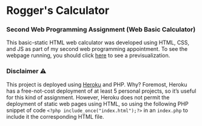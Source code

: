 # Rogger's Calculator
### Second Web Programming Assignment  (Web Basic Calculator)

This basic-static HTML web calculator was developed using HTML, CSS, and JS as part of my second web programming appointment. To see the webpage running, you should click [here](https://calculatorwebpage-assignment-2.herokuapp.com/) to see a previsualization.

### Disclaimer ⚠
This project is deployed using [Heroku](https://dashboard.heroku.com/) and PHP. Why? Foremost, Heroku has a free-not-cost deployment of at least 5 personal projects, so it’s useful for this kind of assignment. However, Heroku does not permit the deployment of static web pages using HTML, so using the following PHP snippet of code ```<?php include_once("index.html");?>``` in an ```index.php``` to include it the corresponding HTML file. 

